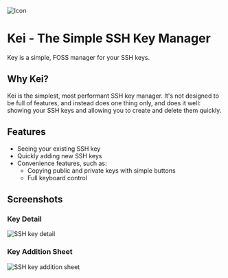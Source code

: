 ![Icon](https://i.imgur.com/Vo86TjT.png)

# Kei - The Simple SSH Key Manager

Key is a simple, FOSS manager for your SSH keys.

## Why Kei?
Kei is the simplest, most performant SSH key manager. It's not designed to be full of features, and instead does one thing only, and does it well: showing your SSH keys and allowing you to create and delete them quickly.

## Features
- Seeing your existing SSH key
- Quickly adding new SSH keys
- Convenience features, such as:
    - Copying public and private keys with simple buttons
    - Full keyboard control

## Screenshots
### Key Detail
![SSH key detail](https://i.imgur.com/kTITKjh.jpg)

### Key Addition Sheet
![SSH key addition sheet](https://i.imgur.com/R8LwwrV.jpg)